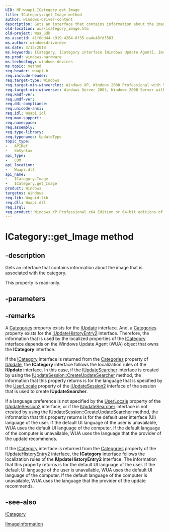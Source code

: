 ```yaml
---
UID: NF:wuapi.ICategory.get_Image
title: ICategory::get_Image method
author: windows-driver-content
description: Gets an interface that contains information about the image that is associated with the category.
old-location: wua\icategory_image.htm
old-project: Wua_Sdk
ms.assetid: 41f0dd44-c919-4264-8f35-ea4e48fd5503
ms.author: windowsdriverdev
ms.date: 3/15/2018
ms.keywords: ICategory, ICategory interface [Windows Update Agent], Image property, ICategory.Image, ICategory::get_Image, Image property [Windows Update Agent], Image property [Windows Update Agent], ICategory interface, get_Image,ICategory.get_Image, wua.icategory_image, wuapi/ICategory::Image, wuapi/ICategory::get_Image
ms.prod: windows-hardware
ms.technology: windows-devices
ms.topic: method
req.header: wuapi.h
req.include-header: 
req.target-type: Windows
req.target-min-winverclnt: Windows XP, Windows 2000 Professional with SP3 [desktop apps only]
req.target-min-winversvr: Windows Server 2003, Windows 2000 Server with SP3 [desktop apps only]
req.kmdf-ver: 
req.umdf-ver: 
req.ddi-compliance: 
req.unicode-ansi: 
req.idl: Wuapi.idl
req.max-support: 
req.namespace: 
req.assembly: 
req.type-library: 
req.typenames: UpdateType
topic_type:
-	APIRef
-	kbSyntax
api_type:
-	COM
api_location:
-	Wuapi.dll
api_name:
-	ICategory.Image
-	ICategory.get_Image
product: Windows
targetos: Windows
req.lib: Wuguid.lib
req.dll: Wuapi.dll
req.irql: 
req.product: Windows XP Professional x64 Edition or 64-bit editions of     Windows Server 2003
---
```


# ICategory::get_Image method


## -description


Gets an interface that contains information about the image that is associated with the category.

This property is read-only.


## -parameters


## -remarks



A <a href="https://msdn.microsoft.com/25620fc2-25f2-4626-9e41-b44c305c505c">Categories</a> property exists for the <a href="https://msdn.microsoft.com/d0feee2a-96f6-4c86-aaf8-f49d05616fc9">IUpdate</a> interface. And, a <a href="https://msdn.microsoft.com/b821d608-61c2-4442-8b7e-18e27006602b">Categories</a> property exists for the <a href="https://msdn.microsoft.com/99965928-17c7-4aaa-ba8c-6f3e07c7c5b7">IUpdateHistoryEntry2</a> interface. Therefore, the information that is used by the localized properties of the <a href="https://msdn.microsoft.com/1ae4ab27-97f3-494b-acd2-991dccf56011">ICategory</a> interface depends on the Windows Update Agent (WUA) object that owns the <b>ICategory</b> interface.

 If the <a href="https://msdn.microsoft.com/1ae4ab27-97f3-494b-acd2-991dccf56011">ICategory</a> interface is returned from the <a href="https://msdn.microsoft.com/25620fc2-25f2-4626-9e41-b44c305c505c">Categories</a> property of <a href="https://msdn.microsoft.com/d0feee2a-96f6-4c86-aaf8-f49d05616fc9">IUpdate</a>, the <b>ICategory</b> interface follows the localization rules of the <b>IUpdate</b> interface. In this case, if the <a href="https://msdn.microsoft.com/f41b1689-d9fe-4697-91e9-a176d3b592c7">IUpdateSearcher</a> interface  is created by using the <a href="https://msdn.microsoft.com/7e7a4aa9-7952-4080-9ac0-9544f959475f">IUpdateSession::CreateUpdateSearcher</a> method, the information  that   this property returns is for the language that is specified by the <a href="https://msdn.microsoft.com/library/windows/hardware/dn923292">UserLocale</a> property of the <a href="https://msdn.microsoft.com/c074cbc8-6d1b-41dd-a54c-30f02fca9215">IUpdateSession2</a> interface of the session that is used to create <b>IUpdateSearcher</b>.

If a language preference is not specified by the <a href="https://msdn.microsoft.com/library/windows/hardware/dn923292">UserLocale</a> property of the <a href="https://msdn.microsoft.com/c074cbc8-6d1b-41dd-a54c-30f02fca9215">IUpdateSession2</a> interface, or if the <a href="https://msdn.microsoft.com/f41b1689-d9fe-4697-91e9-a176d3b592c7">IUpdateSearcher</a> interface is not  created by using the <a href="https://msdn.microsoft.com/7e7a4aa9-7952-4080-9ac0-9544f959475f">IUpdateSession::CreateUpdateSearcher</a> method, the information  that   this property returns is for the default user interface (UI) language of the user. If the default UI language of the user is unavailable, WUA uses the default UI language of the computer.   If the default language of the computer is unavailable, WUA uses the language  that the provider of the  update recommends.

If the <a href="https://msdn.microsoft.com/1ae4ab27-97f3-494b-acd2-991dccf56011">ICategory</a> interface is returned from the <a href="https://msdn.microsoft.com/b821d608-61c2-4442-8b7e-18e27006602b">Categories</a> property of the <a href="https://msdn.microsoft.com/99965928-17c7-4aaa-ba8c-6f3e07c7c5b7">IUpdateHistoryEntry2</a> interface, the <b>ICategory</b> interface follows the localization rules of the <b>IUpdateHistoryEntry2</b> interface. The information  that   this property returns is for the default UI language of the user. If the default UI language of the user is unavailable, WUA uses the default UI language of the computer.   If the default language of the computer is unavailable, WUA uses the language  that the provider of the  update recommends.




## -see-also




<a href="https://msdn.microsoft.com/1ae4ab27-97f3-494b-acd2-991dccf56011">ICategory</a>



<a href="https://msdn.microsoft.com/869c10c3-a4d1-4001-86f1-30ebf2abe96f">IImageInformation</a>
 

 

